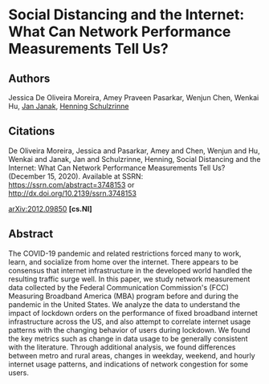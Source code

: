 # Social Distancing and the Internet: What Can Network Performance Measurements Tell Us?

## Authors

Jessica De Oliveira Moreira, Amey Praveen Pasarkar, Wenjun Chen, Wenkai Hu, [Jan Janak](https://www.cs.columbia.edu/~janakj), [Henning Schulzrinne](https://www.cs.columbia.edu/~hgs)

## Citations

De Oliveira Moreira, Jessica and Pasarkar, Amey and Chen, Wenjun and Hu, Wenkai and Janak, Jan and Schulzrinne, Henning, Social Distancing and the Internet: What Can Network Performance Measurements Tell Us? (December 15, 2020). Available at SSRN: https://ssrn.com/abstract=3748153 or http://dx.doi.org/10.2139/ssrn.3748153

[arXiv:2012.09850](https://arxiv.org/abs/2012.09850) **\[cs.NI\]**

## Abstract

The COVID-19 pandemic and related restrictions forced many to work, learn, and socialize from home over the internet. There appears to be consensus that internet infrastructure in the developed world handled the resulting traffic surge well. In this paper, we study network measurement data collected by the Federal Communication Commission's (FCC) Measuring Broadband America (MBA) program before and during the pandemic in the United States. We analyze the data to understand the impact of lockdown orders on the performance of fixed broadband internet infrastructure across the US, and also attempt to correlate internet usage patterns with the changing behavior of users during lockdown. We found the key metrics such as change in data usage to be generally consistent with the literature. Through additional analysis, we found differences between metro and rural areas, changes in weekday, weekend, and hourly internet usage patterns, and indications of network congestion for some users.
